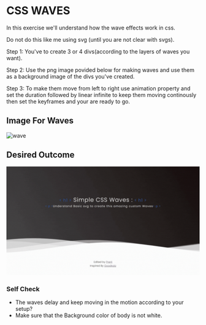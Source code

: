 # CSS WAVES

In this exercise we'll understand how the wave effects work in css.

Do not do this like me using svg (until you are not clear with svgs).

Step 1: You've to create 3 or 4 divs(according to the layers of waves you want).

Step 2: Use the png image povided below for making waves and use them as a background image of the divs you've created.

Step 3: To make them move from left to right use animation property and set the duration followed by linear infinite to keep them moving continously then set the keyframes and your are ready to go.

## Image For Waves

![wave](https://user-images.githubusercontent.com/97387752/195976803-ec760384-82ed-4953-8cc1-25c420de0f64.png)


## Desired Outcome

![outcome](./desired-outcome.gif)

### Self Check
- The waves delay and keep moving in the motion according to your setup?
- Make sure that the Background color of body is not white.
